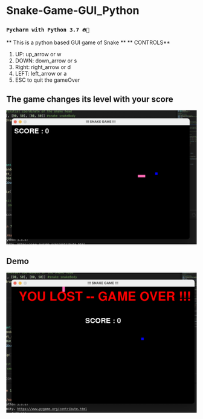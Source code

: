 # Snake-Game-GUI_Python
### `Pycharm with Python 3.7 🔥🚀`


** This is a python based GUI game of Snake **
** CONTROLS**
1) UP: up_arrow or w
2) DOWN: down_arrow or s
3) Right: right_arrow or d
4) LEFT: left_arrow or a
5) ESC to quit the gameOver



## The game changes its level with your score
![alt text](https://raw.githubusercontent.com/singhsanket143/SnakeGameGUI-Python/master/snaps/1.png)

## Demo

![alt text](https://raw.githubusercontent.com/singhsanket143/SnakeGameGUI-Python/master/snaps/3.png)
